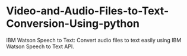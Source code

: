 # Video-and-Audio-Files-to-Text-Conversion-Using-python
IBM Watson Speech to Text: Convert audio files to text easily using IBM Watson Speech to Text API.
